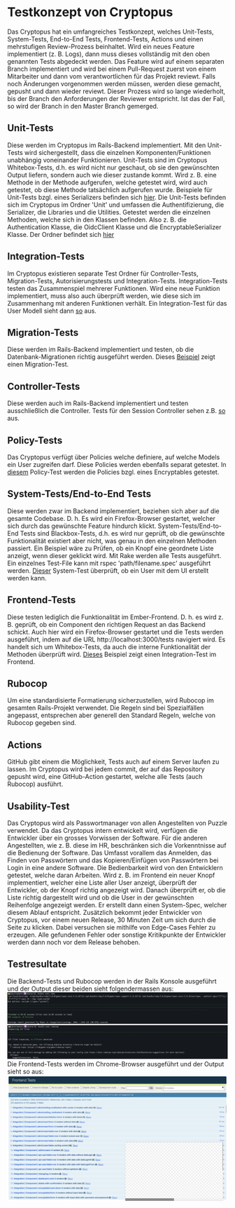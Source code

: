# Testkonzept von Cryptopus
Das Cryptopus hat ein umfangreiches Testkonzept, welches Unit-Tests, System-Tests, End-to-End Tests, Frontend-Tests, Actions und einen mehrstufigen Review-Prozess beinhaltet.
Wird ein neues Feature implementiert (z. B. Logs), dann muss dieses vollständig mit den oben genannten Tests abgedeckt werden.
Das Feature wird auf einem separaten Branch implementiert und wird bei einem Pull-Request zuerst von einem Mitarbeiter und dann vom verantwortlichen für das Projekt reviewt.
Falls noch Änderungen vorgenommen werden müssen, werden diese gemacht, gepusht und dann wieder reviewt.
Dieser Prozess wird so lange wiederholt, bis der Branch den Anforderungen der Reviewer entspricht. Ist das der Fall, so wird der Branch in den Master Branch gemerged.

## Unit-Tests
Diese werden im Cryptopus im Rails-Backend implementiert. Mit den Unit-Tests wird sichergestellt, dass die einzelnen Komponenten/Funktionen unabhängig voneinander Funktionieren. Unit-Tests
sind im Cryptopus Whitebox-Tests, d.h. es wird nicht nur geschaut, ob sie den gewünschten Output liefern, sondern auch wie dieser zustande kommt. Wird z. B. eine Methode in der Methode aufgerufen,
welche getestet wird, wird auch getestet, ob diese Methode tatsächlich aufgerufen wurde. Beispiele für Unit-Tests bzgl. eines Serializers befinden sich [hier](https://github.com/puzzle/cryptopus/blob/master/spec/unit/serializers/team_serializer_spec.rb).
Die Unit-Tests befinden sich im Cryptopus im Ordner 'Unit' und umfassen die Authentifizierung, die Serializer, die Libraries und die Utilities. Getestet werden die einzelnen Methoden, welche sich
in den Klassen befinden. Also z. B. die Authentication Klasse, die OidcClient Klasse und die EncryptableSerializer Klasse. Der Ordner befindet sich [hier](https://github.com/puzzle/cryptopus/tree/master/spec/unit)

## Integration-Tests
Im Cryptopus existieren separate Test Ordner für Controller-Tests, Migration-Tests, Autorisierungstests
und Integration-Tests. Integration-Tests testen das Zusammenspiel mehrerer Funktionen. Wird eine neue Funktion implementiert, muss also auch überprüft werden, wie diese sich im Zusammenhang mit anderen
Funktionen verhält. Ein Integration-Test für das User Modell sieht dann [so](https://github.com/puzzle/cryptopus/blob/master/spec/integration/user_login_spec.rb) aus.

## Migration-Tests
Diese werden im Rails-Backend implementiert und testen, ob die Datenbank-Migrationen richtig ausgeführt werden.
Dieses [Beispiel](https://github.com/puzzle/cryptopus/blob/master/spec/migrations/move_file_entries_to_encryptable_files_spec.rb) zeigt einen Migration-Test.

## Controller-Tests
Diese werden auch im Rails-Backend implementiert und testen ausschließlich die Controller. Tests für den Session Controller sehen z.B. [so](https://github.com/puzzle/cryptopus/blob/master/spec/controllers/session_controller_spec.rb) aus.

## Policy-Tests
Das Cryptopus verfügt über Policies welche definiere, auf welche Models ein User zugreifen darf. Diese Policies werden ebenfalls separat getestet.
In [diesem](https://github.com/puzzle/cryptopus/blob/master/spec/policies/encryptable_policy_spec.rb) Policy-Test werden die Policies bzgl. eines Encryptables getestet.

## System-Tests/End-to-End Tests
Diese werden zwar im Backend implementiert, beziehen sich aber auf die gesamte Codebase. D. h. Es wird ein Firefox-Browser gestartet, welcher sich durch das gewünschte Feature hindurch klickt.
System-Tests/End-to-End Tests sind Blackbox-Tests, d.h. es wird nur geprüft, ob die gewünschte Funktionalität existiert aber nicht, was genau in den einzelnen Methoden passiert. Ein Beispiel wäre
zu Prüfen, ob ein Knopf eine geordnete Liste anzeigt, wenn dieser geklickt wird. Mit Rake werden alle Tests ausgeführt. Ein einzelnes Test-File kann mit rspec 'path/filename.spec' ausgeführt werden.
[Dieser](https://github.com/puzzle/cryptopus/blob/master/spec/system/create_user_system_spec.rb
) System-Test überprüft, ob ein User mit dem UI erstellt werden kann.

## Frontend-Tests
Diese testen lediglich die Funktionalität im Ember-Frontend. D. h. es wird z. B. geprüft, ob ein Component den richtigen Request an das Backend schickt. Auch hier wird ein Firefox-Browser gestartet
und die Tests werden ausgeführt, indem auf die URL http://localhost:3000/tests navigiert wird. Es handelt sich um Whitebox-Tests, da auch die interne Funktionalität der Methoden überprüft wird.
[Dieses](https://github.com/puzzle/cryptopus/blob/master/frontend/tests/integration/components/admin/users-test.js
) Beispiel zeigt einen Integration-Test im Frontend.

## Rubocop
Um eine standardisierte Formatierung sicherzustellen, wird Rubocop im gesamten Rails-Projekt verwendet. Die Regeln sind bei Spezialfällen angepasst, entsprechen aber generell den Standard Regeln, welche von Rubocop gegeben sind.

## Actions
GitHub gibt einem die Möglichkeit, Tests auch auf einem Server laufen zu lassen. Im Cryptopus wird bei jedem commit, der auf das Repository gepusht wird, eine GitHub-Action gestartet,
welche alle Tests (auch Rubocop) ausführt.

## Usability-Test
Das Cryptopus wird als Passwortmanager von allen Angestellten von Puzzle verwendet. Da das Cryptopus intern entwickelt wird, verfügen die Entwickler über ein grosses
Vorwissen der Software. Für die anderen Angestellten, wie z. B. diese im HR, beschränken sich die Vorkenntnisse auf die Bedienung der Software. Das Umfasst vorallem
das Anmelden, das Finden von Passwörtern und das Kopieren/Einfügen von Passwörtern bei Login in eine andere Software. Die Bedienbarkeit wird von den Entwicklern
getestet, welche daran Arbeiten. Wird z. B. im Frontend ein neuer Knopf implementiert, welcher eine Liste aller User anzeigt, überprüft der Entwickler, 
ob der Knopf richtig angezeigt wird. Danach überprüft er, ob die Liste richtig dargestellt wird und ob die User in der gewünschten Reihenfolge angezeigt werden.
Er erstellt dann einen System-Spec, welcher diesem Ablauf entspricht.
Zusätzlich bekommt jeder Entwickler von Cryptopus, vor einem neuen Release, 30 Minuten Zeit um sich durch die Seite zu klicken. Dabei versuchen sie mithilfe von Edge-Cases Fehler zu erzeugen. Alle gefundenen Fehler oder sonstige Kritikpunkte der Entwickler werden dann noch vor dem Release behoben.

## Testresultate
Die Backend-Tests und Rubocop werden in der Rails Konsole ausgeführt und der Output dieser beiden sieht folgendermassen aus:
![Rails](https://github.com/RamonaChristen/PSE-Documents/blob/main/public/images/backend_specs_results.png)
![Rubocop](https://github.com/RamonaChristen/PSE-Documents/blob/main/public/images/rubocop_results.png)
Die Frontend-Tests werden im Chrome-Browser ausgeführt und der Output sieht so aus:
![Ember](https://github.com/RamonaChristen/PSE-Documents/blob/main/public/images/ember_tests_results.png)
